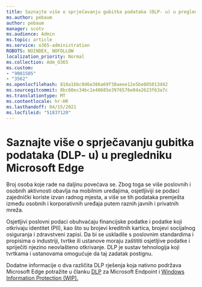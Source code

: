 ```yaml
---
title: Saznajte više o sprječavanju gubitka podataka (DLP- u) u pregledniku Microsoft Edge
ms.author: pebaum
author: pebaum
manager: scotv
ms.audience: Admin
ms.topic: article
ms.service: o365-administration
ROBOTS: NOINDEX, NOFOLLOW
localization_priority: Normal
ms.collection: Adm_O365
ms.custom:
- "9001505"
- "3562"
ms.openlocfilehash: 818a1bbc0d6e386a69f38aeee12e5be805013d42
ms.sourcegitcommit: 8bc60ec34bc1e40685e3976576e04a2623f63a7c
ms.translationtype: MT
ms.contentlocale: hr-HR
ms.lasthandoff: 04/15/2021
ms.locfileid: "51837120"
---
```

# <a name="learn-about-data-loss-prevention-dlp-in-microsoft-edge"></a>Saznajte više o sprječavanju gubitka podataka (DLP- u) u pregledniku Microsoft Edge

Broj osoba koje rade na daljinu povećava se. Zbog toga se više poslovnih i osobnih aktivnosti obavlja na mobilnim uređajima, osjetljiviji se podaci zajednički koriste izvan radnog mjesta, a više se tih podataka premješta između osobnih i korporativnih uređaja putem raznih javnih i privatnih mreža.

Osjetljivi poslovni podaci obuhvaćaju financijske podatke i podatke koji otkrivaju identitet (PII), kao što su brojevi kreditnih kartica, brojevi socijalnog osiguranja i zdravstveni zapisi. Da bi se uskladile s poslovnim standardima i propisima o industriji, tvrtke ili ustanove moraju zaštititi osjetljive podatke i spriječiti njezino neovlašteno otkrivanje. DLP je sustav tehnologija koji tvrtkama i ustanovama omogućuje da taj zadatak postignu.

Dodatne informacije o dva različita DLP rješenja koja nativno podržava Microsoft Edge potražite u članku [DLP](https://go.microsoft.com/fwlink/?linkid=2151765) za Microsoft Endpoint i [Windows Information Protection (WIP).](https://go.microsoft.com/fwlink/?linkid=2151766)